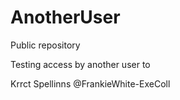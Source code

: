 # AnotherUser
Public repository


Testing access by another user to 

Krrct Spellinns
@FrankieWhite-ExeColl
